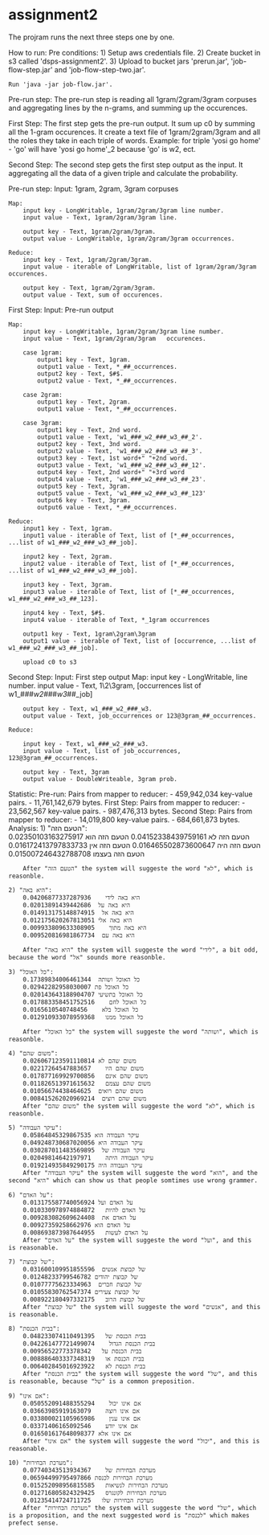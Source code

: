 # assignment2
The projram runs the next three steps one by one.

How to run:
	Pre conditions:
		1) Setup aws credentials file.
		2) Create bucket in s3 called 'dsps-assignment2'.
		3) Upload to bucket jars 'prerun.jar', 'job-flow-step.jar' and 'job-flow-step-two.jar'.
	
	Run 'java -jar job-flow.jar'.

Pre-run step:
	The pre-run step is reading all 1gram/2gram/3gram corpuses and aggregating lines by the n-grams, and summing up the occurences.

First Step:
	The first step gets the pre-run output.
	It sum up c0 by summing all the 1-gram occurences.
	It create a text file of 1gram/2gram/3gram and all the roles they take in each triple of words. 
	Example: for triple 'yosi go home' - 'go' will have 'yosi go home'_2 because 'go' is w2, ect.

Second Step:
	The second step gets the first step output as the input.
It aggregating all the data of a given triple and calculate the probability. 


Pre-run step:
	Input: 1gram, 2gram, 3gram corpuses

	Map:	
		input key - LongWritable, 1gram/2gram/3gram line number.
		input value - Text, 1gram/2gram/3gram line.

		output key - Text, 1gram/2gram/3gram.
		output value - LongWritable, 1gram/2gram/3gram occurrences.

	Reduce:
		input key - Text, 1gram/2gram/3gram.
		input value - iterable of LongWritable, list of 1gram/2gram/3gram occurences.

		output key - Text, 1gram/2gram/3gram.
		output value - Text, sum of occurences.

First Step:
	Input: Pre-run output

	Map:
		input key - LongWritable, 1gram/2gram/3gram line number.
		input value - Text, 1gram/2gram/3gram	occurences.
			   
		case 1gram:
			output1 key - Text, 1gram.
			output1 value - Text, *_##_occurrences.
			output2 key - Text, $#$.
			output2 value - Text, *_##_occurrences.

		case 2gram:
			output1 key - Text, 2gram.
			output1 value - Text, *_##_occurrences.

		case 3gram:
			output1 key - Text, 2nd word.
			output1 value - Text, 'w1_###_w2_###_w3_##_2'.
			output2 key - Text, 3nd word.
			output2 value - Text, 'w1_###_w2_###_w3_##_3'.
		    output3 key - Text, 1st word+" "+2nd word.
	  	    output3 value - Text, 'w1_###_w2_###_w3_##_12'.
		    output4 key - Text, 2nd word+" "+3rd word
		    output4 value - Text, 'w1_###_w2_###_w3_##_23'.
	  	    output5 key - Text, 3gram.
		    output5 value - Text, 'w1_###_w2_###_w3_##_123'
			output6 key - Text, 3gram.
			output6 value - Text, *_##_occurrences.

	Reduce:
		input1 key - Text, 1gram.
		input1 value - iterable of Text, list of [*_##_occurrences, ...list of w1_###_w2_###_w3_##_job].

		input2 key - Text, 2gram.
		input2 value - iterable of Text, list of [*_##_occurrences, ...list of w1_###_w2_###_w3_##_job].

		input3 key - Text, 3gram.
		input3 value - iterable of Text, list of [*_##_occurrences, w1_###_w2_###_w3_##_123].

		input4 key - Text, $#$.
		input4 value - iterable of Text, *_1gram occurrences

		output1 key - Text, 1gram\2gram\3gram
		output1 value - iterable of Text, list of [occurrence, ...list of w1_###_w2_###_w3_##_job].

		upload c0 to s3

Second Step:
	Input: First step output
	Map:
		input key - LongWritable, line number.
		input value - Text, 1\2\3gram, [occurrences list of w1_###_w2_###_w3_##_job]

		output key - Text, w1_###_w2_###_w3.
		output value - Text, job_occurrences or 123@3gram_##_occurrences.

	Reduce:

		input key - Text, w1_###_w2_###_w3.
		input value - Text, list of job_occurrences, 123@3gram_##_occurrences.

		output key - Text, 3gram
		output value - DoubleWriteable, 3gram prob.

Statistic:
	Pre-run:
		Pairs from mapper to reducer:
			- 459,942,034 key-value pairs.
			- 11,761,142,679 bytes.
	First Step:
		Pairs from mapper to reducer:
			- 23,562,567 key-value pairs.
			- 987,476,313 bytes.
	Second Step:
		Pairs from mapper to reducer:
			- 14,019,800 key-value pairs.
			- 684,661,873 bytes.
Analysis:
	1) "הטעם הזה":	
		הטעם הזה לא	0.04152338439759161
		הטעם הזה הוא	0.02350103163275917
		הטעם הזה היה	0.016465502873600647
		הטעם הזה אין	0.016172413797833733
		הטעם הזה בעצמו	0.015007246432788708

		After "הטעם הזה" the system will suggeste the word "לא", which is reasonble.

	2) "היא באה":	
		היא באה לידי	0.04206877337287936
		היא באה על	0.02013891439442686
		היא באה אל	0.014913175148874915
		היא באה אלי	0.012175620267813051
		היא באה מתוך	0.009933809633308905
		היא באה עם	0.009520816981867734

		After "היא באה" the system will suggeste the word "לידי", a bit odd, because the word "אל" sounds more reasonble.

	3) "כל האוכל":	
		כל האוכל ושותה	0.17389834006461344
		כל האוכל פת	0.02942282958030007
		כל האוכל בתשיעי	0.020143643188904707
		כל האוכל לחם	0.017883358451752516
		כל האוכל בלא	0.0165610540748456
		כל האוכל ממנו	0.012910933078959368

		After "כל האוכל" the system will suggeste the word "ושותה", which is reasonble.

	4) "משום שהם":	
		משום שהם לא	0.026067123591110814
		משום שהם היו	0.02217264547883657
		משום שהם אינם	0.017877169929700856
		משום שהם עצמם	0.011826513971615632
		משום שהם רואים	0.01056674438464625
		משום שהם רוצים	0.008415262020969214
		After "משום שהם" the system will suggeste the word "לא", which is reasonble.

	5) "עיקר העבודה":	
		עיקר העבודה הוא	0.05864845329867535
		עיקר העבודה היא	0.049248730687020056
		עיקר העבודה של	0.030287011483569895
		עיקר העבודה היתה	0.02049814642197971
		עיקר העבודה היה	0.019214935849290175
		After "עיקר העבודה" the system will suggeste the word "הוא", and the second "היא" which can show us that people somtimes use wrong grammer.

	6) "על האדם":	
		על האדם ועל	0.013175587740056924
		על האדם להיות	0.010330978974884872
		על האדם את	0.009283082609624408
		על האדם הוא	0.00927359258662976
		על האדם לעשות	0.008693873987644955
		After "על האדם" the system will suggeste the word "ועל", and this is reasonable.

	7) "של קבוצת":
		של קבוצת אנשים	0.031600109951855596
		של קבוצת יהודים	0.01248233799546782
		של קבוצת חברים	0.01077775623334963
		של קבוצת צעירים	0.01055830762547374
		של קבוצת הרוב	0.008922180497332175
		After "של קבוצת" the system will suggeste the word "אנשים", and this is reasonable.

	8) "בבית הכנסת":
		בבית הכנסת של	0.048233074110491395
		בבית הכנסת הגדול	0.042261477721499074
		בבית הכנסת על	0.00956522773378342
		בבית הכנסת או	0.008886403337348319
		בבית הכנסת לא	0.006402845016923922
		After "בבית הכנסת" the system will suggeste the word "של", and this is reasonable, because "של" is a common preposition.

	9) "אם אינו":
		אם אינו יכול	0.050552091488355294
		אם אינו רוצה	0.03663985919163079
		אם אינו ענין	0.033800021105965986
		אם אינו יודע	0.03371406165092546
		אם אינו אלא	0.016501617648098377
		After "אם אינו" the system will suggeste the word "יכול", and this is reasonable.

	10) "מערכת הבחירות":
		מערכת הבחירות של	0.07740343513934367
		מערכת הבחירות לכנסת	0.06594499795497866
		מערכת הבחירות לנשיאות	0.015252098956815585
		מערכת הבחירות לקונגרס	0.012716805824329425
		מערכת הבחירות שלו	0.01235414724711725
		After "מערכת הבחירות" the system will suggeste the word "של", which is a proposition, and the next suggested word is "לכנסת" which makes prefect sense.	







